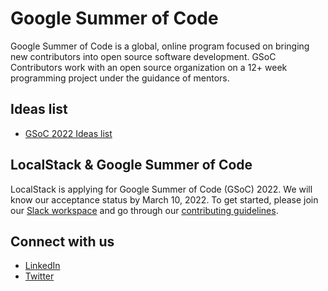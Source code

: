 # Google Summer of Code

Google Summer of Code is a global, online program focused on bringing new contributors into open source software development. GSoC Contributors work with an open source organization on a 12+ week programming project under the guidance of mentors.

## Ideas list

- [GSoC 2022 Ideas list](gsoc-2022/IDEAS.md)

## LocalStack & Google Summer of Code

LocalStack is applying for Google Summer of Code (GSoC) 2022. We will know our acceptance status by March 10, 2022. To get started, please join our [Slack workspace](https://join.slack.com/t/localstack-community/shared_invite/zt-10v01mnte-tHiu0CTFdaGHYomID3WNcQ) and go through our [contributing guidelines](https://github.com/localstack/.github/blob/main/CONTRIBUTING.md).

## Connect with us

- [LinkedIn](https://www.linkedin.com/company/localstack/)
- [Twitter](https://twitter.com/_localstack)
